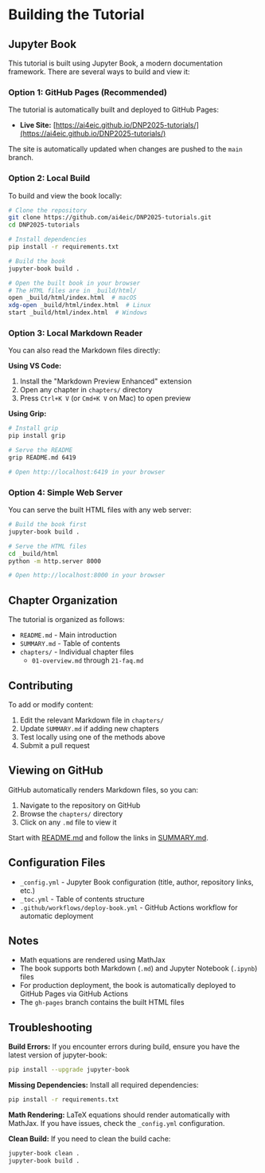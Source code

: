 # Building the Tutorial

## Jupyter Book

This tutorial is built using Jupyter Book, a modern documentation framework. There are several ways to build and view it:

### Option 1: GitHub Pages (Recommended)

The tutorial is automatically built and deployed to GitHub Pages:

- **Live Site:** [https://ai4eic.github.io/DNP2025-tutorials/](https://ai4eic.github.io/DNP2025-tutorials/)

The site is automatically updated when changes are pushed to the `main` branch.

### Option 2: Local Build

To build and view the book locally:

```bash
# Clone the repository
git clone https://github.com/ai4eic/DNP2025-tutorials.git
cd DNP2025-tutorials

# Install dependencies
pip install -r requirements.txt

# Build the book
jupyter-book build .

# Open the built book in your browser
# The HTML files are in _build/html/
open _build/html/index.html  # macOS
xdg-open _build/html/index.html  # Linux
start _build/html/index.html  # Windows
```

### Option 3: Local Markdown Reader

You can also read the Markdown files directly:

**Using VS Code:**
1. Install the "Markdown Preview Enhanced" extension
2. Open any chapter in `chapters/` directory
3. Press `Ctrl+K V` (or `Cmd+K V` on Mac) to open preview

**Using Grip:**
```bash
# Install grip
pip install grip

# Serve the README
grip README.md 6419

# Open http://localhost:6419 in your browser
```

### Option 4: Simple Web Server

You can serve the built HTML files with any web server:

```bash
# Build the book first
jupyter-book build .

# Serve the HTML files
cd _build/html
python -m http.server 8000

# Open http://localhost:8000 in your browser
```

## Chapter Organization

The tutorial is organized as follows:

- `README.md` - Main introduction
- `SUMMARY.md` - Table of contents
- `chapters/` - Individual chapter files
  - `01-overview.md` through `21-faq.md`

## Contributing

To add or modify content:

1. Edit the relevant Markdown file in `chapters/`
2. Update `SUMMARY.md` if adding new chapters
3. Test locally using one of the methods above
4. Submit a pull request

## Viewing on GitHub

GitHub automatically renders Markdown files, so you can:

1. Navigate to the repository on GitHub
2. Browse the `chapters/` directory
3. Click on any `.md` file to view it

Start with [README.md](README.md) and follow the links in [SUMMARY.md](SUMMARY.md).

## Configuration Files

- `_config.yml` - Jupyter Book configuration (title, author, repository links, etc.)
- `_toc.yml` - Table of contents structure
- `.github/workflows/deploy-book.yml` - GitHub Actions workflow for automatic deployment

## Notes

- Math equations are rendered using MathJax
- The book supports both Markdown (`.md`) and Jupyter Notebook (`.ipynb`) files
- For production deployment, the book is automatically deployed to GitHub Pages via GitHub Actions
- The `gh-pages` branch contains the built HTML files

## Troubleshooting

**Build Errors:**
If you encounter errors during build, ensure you have the latest version of jupyter-book:
```bash
pip install --upgrade jupyter-book
```

**Missing Dependencies:**
Install all required dependencies:
```bash
pip install -r requirements.txt
```

**Math Rendering:**
LaTeX equations should render automatically with MathJax. If you have issues, check the `_config.yml` configuration.

**Clean Build:**
If you need to clean the build cache:
```bash
jupyter-book clean .
jupyter-book build .
```

